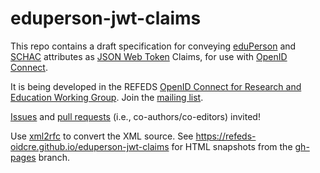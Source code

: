 # eduperson-jwt-claims

This repo contains a draft specification for conveying
[eduPerson](http://macedir.org/specs/eduperson) and
[SCHAC](https://wiki.refeds.org/display/STAN/SCHAC+Releases)
attributes as
[JSON Web Token](https://tools.ietf.org/html/rfc7519)
Claims, for use with
[OpenID Connect](https://openid.net/connect/).

It is being developed in the REFEDS
[OpenID Connect for Research and Education Working Group](https://wiki.refeds.org/x/TYMY).
Join the [mailing list](https://lists.refeds.org/sympa/info/oidcre).

[Issues](https://github.com/refeds-oidcre/eduperson-jwt-claims/issues)
and
[pull requests](https://github.com/refeds-oidcre/eduperson-jwt-claims/pulls)
(i.e., co-authors/co-editors) invited!

Use [xml2rfc](http://xml2rfc.ietf.org/) to convert the XML source.
See https://refeds-oidcre.github.io/eduperson-jwt-claims for HTML snapshots from the [gh-pages](https://github.com/refeds-oidcre/eduperson-jwt-claims/tree/gh-pages) branch.
